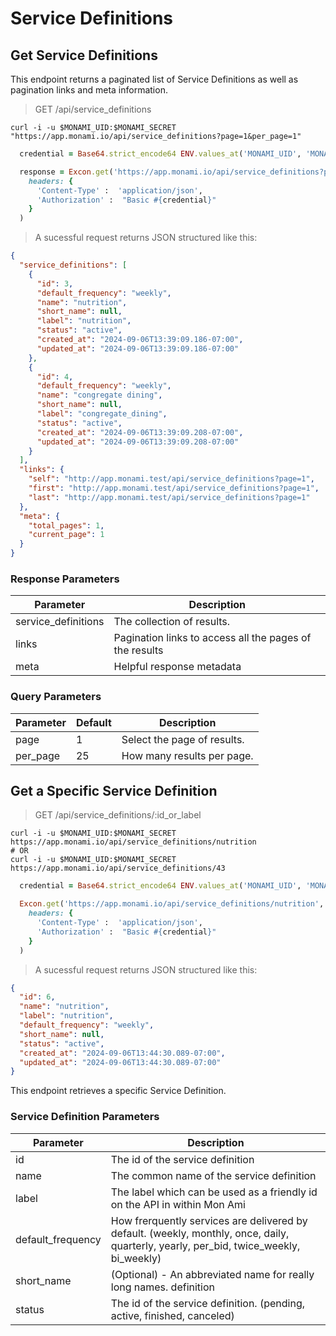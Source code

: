 # Service Definitions

## Get Service Definitions

This endpoint returns a paginated list of Service Definitions as well as pagination links and meta information.

> GET /api/service_definitions

```shell
curl -i -u $MONAMI_UID:$MONAMI_SECRET "https://app.monami.io/api/service_definitions?page=1&per_page=1"
```

```ruby
  credential = Base64.strict_encode64 ENV.values_at('MONAMI_UID', 'MONAMI_SECRET').join(':')

  response = Excon.get('https://app.monami.io/api/service_definitions?page=1&per_page=1',
    headers: {
      'Content-Type' :  'application/json',
      'Authorization' :  "Basic #{credential}"
    }
  )
```

> A sucessful request returns JSON structured like this:

```json
{
  "service_definitions": [
    {
      "id": 3,
      "default_frequency": "weekly",
      "name": "nutrition",
      "short_name": null,
      "label": "nutrition",
      "status": "active",
      "created_at": "2024-09-06T13:39:09.186-07:00",
      "updated_at": "2024-09-06T13:39:09.186-07:00"
    },
    {
      "id": 4,
      "default_frequency": "weekly",
      "name": "congregate dining",
      "short_name": null,
      "label": "congregate_dining",
      "status": "active",
      "created_at": "2024-09-06T13:39:09.208-07:00",
      "updated_at": "2024-09-06T13:39:09.208-07:00"
    }
  ],
  "links": {
    "self": "http://app.monami.test/api/service_definitions?page=1",
    "first": "http://app.monami.test/api/service_definitions?page=1",
    "last": "http://app.monami.test/api/service_definitions?page=1"
  },
  "meta": {
    "total_pages": 1,
    "current_page": 1
  }
}
```

### Response Parameters

| Parameter           | Description                                             |
| ------------------- | ------------------------------------------------------- |
| service_definitions | The collection of results.                              |
| links               | Pagination links to access all the pages of the results |
| meta                | Helpful response metadata                               |

### Query Parameters

| Parameter | Default | Description                 |
| --------- | ------- | --------------------------- |
| page      | 1       | Select the page of results. |
| per_page  | 25      | How many results per page.  |

<!-- <aside class="success">
Remember — the info!
</aside> -->

## Get a Specific Service Definition

> GET /api/service_definitions/:id_or_label

```shell
curl -i -u $MONAMI_UID:$MONAMI_SECRET https://app.monami.io/api/service_definitions/nutrition
# OR
curl -i -u $MONAMI_UID:$MONAMI_SECRET https://app.monami.io/api/service_definitions/43
```

```ruby
  credential = Base64.strict_encode64 ENV.values_at('MONAMI_UID', 'MONAMI_SECRET').join(':')

  Excon.get('https://app.monami.io/api/service_definitions/nutrition',
    headers: {
      'Content-Type' :  'application/json',
      'Authorization' :  "Basic #{credential}"
    }
  )
```

> A sucessful request returns JSON structured like this:

```json
{
  "id": 6,
  "name": "nutrition",
  "label": "nutrition",
  "default_frequency": "weekly",
  "short_name": null,
  "status": "active",
  "created_at": "2024-09-06T13:44:30.089-07:00",
  "updated_at": "2024-09-06T13:44:30.089-07:00"
}
```

This endpoint retrieves a specific Service Definition.

<!-- <aside class="warning">Inside HTML code blocks like this one, you can't use Markdown, so use <code>&lt;code&gt;</code> blocks to denote code.</aside> -->

### Service Definition Parameters

| Parameter         | Description                                                                                                                            |
| ----------------- | -------------------------------------------------------------------------------------------------------------------------------------- |
| id                | The id of the service definition                                                                                                       |
| name              | The common name of the service definition                                                                                              |
| label             | The label which can be used as a friendly id on the API in within Mon Ami                                                              |
| default_frequency | How frerquently services are delivered by default. (weekly, monthly, once, daily, quarterly, yearly, per_bid, twice_weekly, bi_weekly) |
| short_name        | (Optional) - An abbreviated name for really long names. definition                                                                     |
| status            | The id of the service definition. (pending, active, finished, canceled)                                                                |
